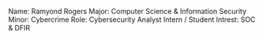 Name: Ramyond Rogers
Major: Computer Science & Information Security
Minor: Cybercrime
Role: Cybersecurity Analyst Intern / Student
Intrest: SOC & DFIR
